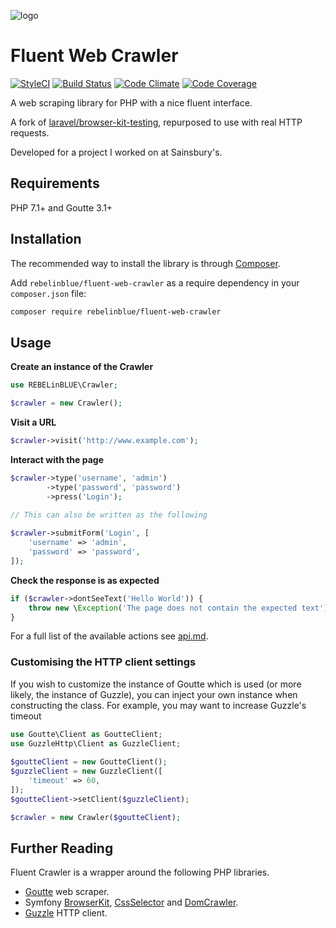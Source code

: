![logo](https://www.sainsburys.co.uk/assets/images/logos_logoImage_5TrheyQtjk6OXYZV6GvC1R_sainsburys-logo.svg)

Fluent Web Crawler
==================

[![StyleCI](https://styleci.io/repos/85713671/shield?style=flat-square&branch=master)](https://styleci.io/repos/85713671)
[![Build Status](https://img.shields.io/github/workflow/status/REBELinBLUE/fluent-crawler/Tests?label=Build&style=flat-square)](https://github.com/REBELinBLUE/fluent-crawler/actions?query=workflow%3ATests)
[![Code Climate](https://img.shields.io/codeclimate/coverage-letter/REBELinBLUE/fluent-crawler?style=flat-square)](https://codeclimate.com/github/REBELinBLUE/fluent-crawler)
[![Code Coverage](https://img.shields.io/codecov/c/github/REBELinBLUE/fluent-crawler/master.svg?style=flat-square)](https://codecov.io/gh/REBELinBLUE/fluent-crawler)

A web scraping library for PHP with a nice fluent interface.

A fork of [laravel/browser-kit-testing](https://github.com/laravel/browser-kit-testing), repurposed to use with real HTTP requests.

Developed for a project I worked on at Sainsbury's.

## Requirements

PHP 7.1+ and Goutte 3.1+

## Installation

The recommended way to install the library is through [Composer](http://getcomposer.org).

Add `rebelinblue/fluent-web-crawler` as a require dependency in your `composer.json` file:

```bash
composer require rebelinblue/fluent-web-crawler
```

## Usage

**Create an instance of the Crawler**

```php
use REBELinBLUE\Crawler;

$crawler = new Crawler();
```

**Visit a URL**

```php
$crawler->visit('http://www.example.com');
```

**Interact with the page**

```php
$crawler->type('username', 'admin')
        ->type('password', 'password')
        ->press('Login');
        
// This can also be written as the following

$crawler->submitForm('Login', [
    'username' => 'admin',
    'password' => 'password',
]);

```

**Check the response is as expected**
```php
if ($crawler->dontSeeText('Hello World')) {
    throw new \Exception('The page does not contain the expected text');
}
```

For a full list of the available actions see [api.md](api.md).

### Customising the HTTP client settings
If you wish to customize the instance of Goutte which is used (or more likely, the instance of Guzzle), you can
inject your own instance when constructing the class. For example, you may want to increase Guzzle's timeout

```php
use Goutte\Client as GoutteClient;
use GuzzleHttp\Client as GuzzleClient;
    
$goutteClient = new GoutteClient();
$guzzleClient = new GuzzleClient([
    'timeout' => 60,
]);
$goutteClient->setClient($guzzleClient);

$crawler = new Crawler($goutteClient);
```

## Further Reading

Fluent Crawler is a wrapper around the following PHP libraries.

* [Goutte](https://github.com/FriendsOfPHP/Goutte) web scraper.
* Symfony [BrowserKit](https://symfony.com/components/BrowserKit), [CssSelector](https://symfony.com/doc/current/components/css_selector.html) and [DomCrawler](https://symfony.com/doc/current/components/dom_crawler.html).
* [Guzzle](http://docs.guzzlephp.org) HTTP client.
